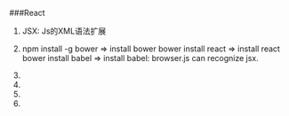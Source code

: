 ###React

1. JSX: Js的XML语法扩展

2.  npm install -g bower  => install bower 
    bower install react => install react
    bower install babel => install babel: browser.js can recognize jsx.
    
3.

4.

5.


6.


